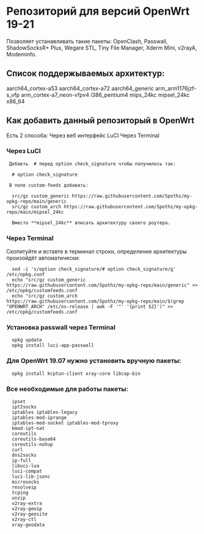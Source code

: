 #  Репозиторий для версий OpenWrt 19-21
Позволяет устанавливать такие пакеты: OpenClash, Passwall, ShadowSocksR+ Plus, Wegare STL, Tiny File Manager, Xderm Mini, v2rayA, Modeminfo.


## Список поддержываемых архитектур:
   aarch64_cortex-a53
   aarch64_cortex-a72
   aarch64_generic
   arm_arm1176jzf-s_vfp
   arm_cortex-a7_neon-vfpv4
   i386_pentium4
   mips_24kc
   mipsel_24kc
   x86_64


## Как добавить данный репозиторый в OpenWrt
   Есть 2 способа:
      Через веб интерфейс LuCI 
      Через Terminal

### Через LuCI
     Добавть  # перед option check_signature чтобы получилось так:
  
      # option check_signature

     В поле custom-feeds добавить:

      src/gz custom_generic https://raw.githubusercontent.com/Spothz/my-opkg-repo/main/generic
      src/gz custom_arch https://raw.githubusercontent.com/Spothz/my-opkg-repo/main/mipsel_24kc
    
      Вместо **mipsel_24kc** вписать архитектуру своего роутера.
 
### Через Terminal
  Скопитуйте и вставте в терминал строки, определение архитектуры произойдёт автоматически:
      
      sed -i 's/option check_signature/# option check_signature/g' /etc/opkg.conf
      echo "src/gz custom_generic https://raw.githubusercontent.com/Spothz/my-opkg-repo/main/generic" >> /etc/opkg/customfeeds.conf
      echo "src/gz custom_arch https://raw.githubusercontent.com/Spothz/my-opkg-repo/main/$(grep "OPENWRT_ARCH" /etc/os-release | awk -F '"' '{print $2}')" >> /etc/opkg/customfeeds.conf
      
 
### Установка passwall через Terminal
  
      opkg update
      opkg install luci-app-passwall

 ### Для OpenWrt 19.07 нужно установить вручную пакеты:
      opkg install kcptun-client xray-core libcap-bin
      
### Все необходимые для работы пакеты:

      ipset 
      ipt2socks 
      iptables iptables-legacy 
      iptables-mod-iprange
      iptables-mod-socket iptables-mod-tproxy 
      kmod-ipt-nat 
      coreutils 
      coreutils-base64 
      coreutils-nohup 
      curl
      dns2socks 
      ip-full 
      libuci-lua 
      luci-compat
      luci-lib-jsonc 
      microsocks 
      resolveip 
      tcping 
      unzip
      v2ray-extra
      v2ray-geoip
      v2ray-geosite
      v2ray-ctl 
      xray-geodata
